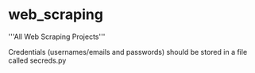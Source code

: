 # web_scraping
'''All Web Scraping Projects'''

Credentials (usernames/emails and passwords) should be stored in a file called secreds.py
